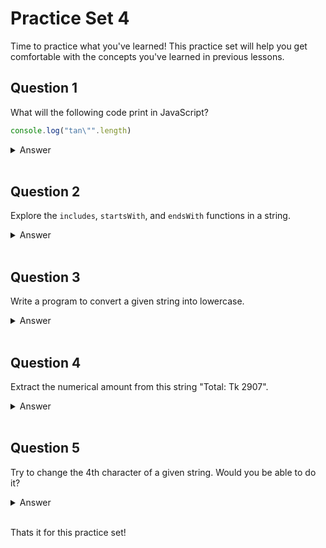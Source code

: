 # Practice Set 4
Time to practice what you've learned! This practice set will help you get comfortable with the concepts you've learned in previous lessons.

## Question 1
What will the following code print in JavaScript?
```js
console.log("tan\"".length)
```
<details><summary>Answer</summary>

The above code will print `4` because the escape sequence `\` is not counted as a character in the string. Therefore, the length of the string `"tan\""` is actually 4, not 5.
</details> </br>

## Question 2
Explore the `includes`, `startsWith`, and `endsWith` functions in a string.

<details><summary>Answer</summary>

```js
let str = "Hello World";
console.log(str.includes("Hello")); // true
console.log(str.startsWith("Hello")); // true
console.log(str.endsWith("World")); // true

console.log(str.includes("tanvir")); // false
console.log(str.startsWith("new")); // false
console.log(str.endsWith("new")); // false
```
The `includes` method returns `true` if the string includes the specified substring, otherwise it returns `false`. 
The `startsWith` method returns `true` if the string starts with the specified substring, otherwise it returns `false`.
The `endsWith` method returns `true` if the string ends with the specified substring, otherwise it returns `false`.

</details> </br>

## Question 3
Write a program to convert a given string into lowercase.
<details><summary>Answer</summary>

```js
let str = "Hello World";
console.log(str.toLowerCase());
```
The `toLowerCase` method returns the calling string value converted to lower case.

</details> </br>

## Question 4
Extract the numerical amount from this string "Total: Tk 2907".
<details><summary>Answer</summary>

```js
let str = "Total: Tk 2907";
console.log(str.slice(13));
```
The `slice` method extracts a section of a string and returns it as a new string, without modifying the original string. The `slice` method takes two arguments, the starting index and the ending index (end not included). If the ending index is not specified, it will slice the string till the end.

</details> </br>

## Question 5
Try to change the 4th character of a given string. Would you be able to do it?
<details><summary>Answer</summary>

```js
let str = "Hello World";
str[3] = "z"; // 3rd index is 4th character 
console.log(str); // Hello World | No change
```
Strings are immutable in JavaScript. This means that strings cannot be changed, only replaced. Therefore, the above code will not change the string.

</details> </br>

Thats it for this practice set! 